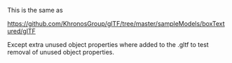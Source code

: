 This is the same as

   https://github.com/KhronosGroup/glTF/tree/master/sampleModels/boxTextured/glTF

Except extra unused object properties where added to the .gltf to test removal of unused object properties.
